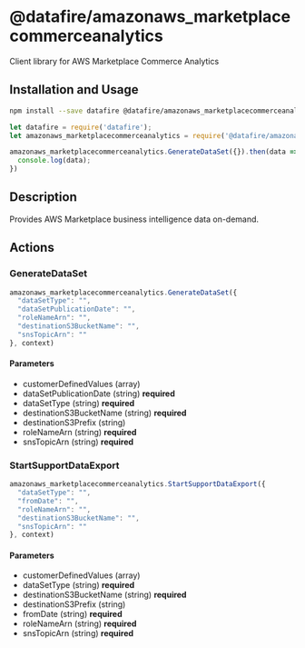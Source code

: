# @datafire/amazonaws_marketplacecommerceanalytics

Client library for AWS Marketplace Commerce Analytics

## Installation and Usage
```bash
npm install --save datafire @datafire/amazonaws_marketplacecommerceanalytics
```

```js
let datafire = require('datafire');
let amazonaws_marketplacecommerceanalytics = require('@datafire/amazonaws_marketplacecommerceanalytics').create();

amazonaws_marketplacecommerceanalytics.GenerateDataSet({}).then(data => {
  console.log(data);
})
```

## Description
Provides AWS Marketplace business intelligence data on-demand.

## Actions
### GenerateDataSet



```js
amazonaws_marketplacecommerceanalytics.GenerateDataSet({
  "dataSetType": "",
  "dataSetPublicationDate": "",
  "roleNameArn": "",
  "destinationS3BucketName": "",
  "snsTopicArn": ""
}, context)
```

#### Parameters
* customerDefinedValues (array)
* dataSetPublicationDate (string) **required**
* dataSetType (string) **required**
* destinationS3BucketName (string) **required**
* destinationS3Prefix (string)
* roleNameArn (string) **required**
* snsTopicArn (string) **required**

### StartSupportDataExport



```js
amazonaws_marketplacecommerceanalytics.StartSupportDataExport({
  "dataSetType": "",
  "fromDate": "",
  "roleNameArn": "",
  "destinationS3BucketName": "",
  "snsTopicArn": ""
}, context)
```

#### Parameters
* customerDefinedValues (array)
* dataSetType (string) **required**
* destinationS3BucketName (string) **required**
* destinationS3Prefix (string)
* fromDate (string) **required**
* roleNameArn (string) **required**
* snsTopicArn (string) **required**

